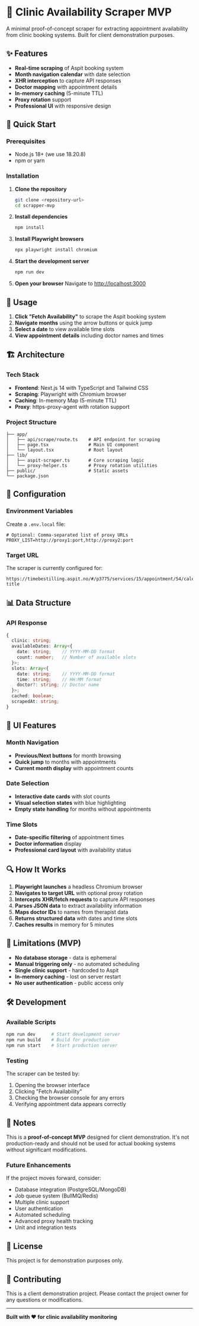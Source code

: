 # 🏥 Clinic Availability Scraper MVP

A minimal proof-of-concept scraper for extracting appointment availability from clinic booking systems. Built for client demonstration purposes.

## ✨ Features

- **Real-time scraping** of Aspit booking system
- **Month navigation calendar** with date selection
- **XHR interception** to capture API responses
- **Doctor mapping** with appointment details
- **In-memory caching** (5-minute TTL)
- **Proxy rotation** support
- **Professional UI** with responsive design

## 🚀 Quick Start

### Prerequisites

- Node.js 18+ (we use 18.20.8)
- npm or yarn

### Installation

1. **Clone the repository**
   ```bash
   git clone <repository-url>
   cd scrapper-mvp
   ```

2. **Install dependencies**
   ```bash
   npm install
   ```

3. **Install Playwright browsers**
   ```bash
   npx playwright install chromium
   ```

4. **Start the development server**
   ```bash
   npm run dev
   ```

5. **Open your browser**
   Navigate to [http://localhost:3000](http://localhost:3000)

## 🎯 Usage

1. **Click "Fetch Availability"** to scrape the Aspit booking system
2. **Navigate months** using the arrow buttons or quick jump
3. **Select a date** to view available time slots
4. **View appointment details** including doctor names and times

## 🏗️ Architecture

### Tech Stack

- **Frontend**: Next.js 14 with TypeScript and Tailwind CSS
- **Scraping**: Playwright with Chromium browser
- **Caching**: In-memory Map (5-minute TTL)
- **Proxy**: https-proxy-agent with rotation support

### Project Structure

```
├── app/
│   ├── api/scrape/route.ts    # API endpoint for scraping
│   ├── page.tsx               # Main UI component
│   └── layout.tsx             # Root layout
├── lib/
│   ├── aspit-scraper.ts       # Core scraping logic
│   └── proxy-helper.ts        # Proxy rotation utilities
├── public/                    # Static assets
└── package.json
```

## 🔧 Configuration

### Environment Variables

Create a `.env.local` file:

```env
# Optional: Comma-separated list of proxy URLs
PROXY_LIST=http://proxy1:port,http://proxy2:port
```

### Target URL

The scraper is currently configured for:
```
https://timebestilling.aspit.no/#/p3775/services/15/appointment/54/calendar#calendar-title
```

## 📊 Data Structure

### API Response

```typescript
{
  clinic: string;
  availableDates: Array<{
    date: string;    // YYYY-MM-DD format
    count: number;   // Number of available slots
  }>;
  slots: Array<{
    date: string;    // YYYY-MM-DD format
    time: string;    // HH:MM format
    doctor?: string; // Doctor name
  }>;
  cached: boolean;
  scrapedAt: string;
}
```

## 🎨 UI Features

### Month Navigation
- **Previous/Next buttons** for month browsing
- **Quick jump** to months with appointments
- **Current month display** with appointment counts

### Date Selection
- **Interactive date cards** with slot counts
- **Visual selection states** with blue highlighting
- **Empty state handling** for months without appointments

### Time Slots
- **Date-specific filtering** of appointment times
- **Doctor information** display
- **Professional card layout** with availability status

## 🔍 How It Works

1. **Playwright launches** a headless Chromium browser
2. **Navigates to target URL** with optional proxy rotation
3. **Intercepts XHR/fetch requests** to capture API responses
4. **Parses JSON data** to extract availability information
5. **Maps doctor IDs** to names from therapist data
6. **Returns structured data** with dates and time slots
7. **Caches results** in memory for 5 minutes

## 🚨 Limitations (MVP)

- **No database storage** - data is ephemeral
- **Manual triggering only** - no automated scheduling
- **Single clinic support** - hardcoded to Aspit
- **In-memory caching** - lost on server restart
- **No user authentication** - public access only

## 🛠️ Development

### Available Scripts

```bash
npm run dev      # Start development server
npm run build    # Build for production
npm run start    # Start production server
```

### Testing

The scraper can be tested by:

1. Opening the browser interface
2. Clicking "Fetch Availability"
3. Checking the browser console for any errors
4. Verifying appointment data appears correctly

## 📝 Notes

This is a **proof-of-concept MVP** designed for client demonstration. It's not production-ready and should not be used for actual booking systems without significant modifications.

### Future Enhancements

If the project moves forward, consider:

- Database integration (PostgreSQL/MongoDB)
- Job queue system (BullMQ/Redis)
- Multiple clinic support
- User authentication
- Automated scheduling
- Advanced proxy health tracking
- Unit and integration tests

## 📄 License

This project is for demonstration purposes only.

## 🤝 Contributing

This is a client demonstration project. Please contact the project owner for any questions or modifications.

---

**Built with ❤️ for clinic availability monitoring**